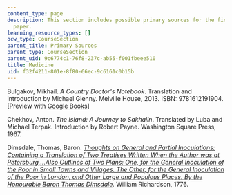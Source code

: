 ```yaml
---
content_type: page
description: This section includes possible primary sources for the final research
  paper.
learning_resource_types: []
ocw_type: CourseSection
parent_title: Primary Sources
parent_type: CourseSection
parent_uid: 9c6774c1-76f8-237c-ab55-f001fbeee510
title: Medicine
uid: f32f4211-801e-8f80-66ec-9c6161c0b15b
---
```


Bulgakov, Mikhail. _A Country Doctor's Notebook_. Translation and introduction by Michael Glenny. Melville House, 2013. ISBN: 9781612191904. \[Preview with [Google Books](https://www.google.com/books/edition/A_Country_Doctor_s_Notebook/Y_RvDwAAQBAJ?hl=en&gbpv=1)\] 

Chekhov, Anton. _The Island: A Journey to Sakhalin_. Translated by Luba and Michael Terpak. Introduction by Robert Payne. Washington Square Press, 1967. 

Dimsdale, Thomas, Baron. _[Thoughts on General and Partial Inoculations: Containing a Translation of Two Treatises Written When the Author was at Petersburg,...Also Outlines of Two Plans: One, for the General Inoculation of the Poor in Small Towns and Villages. The Other, for the General Inoculation of the Poor in London, and Other Large and Populous Places. By the Honourable Baron Thomas Dimsdale](https://www.google.com/books/edition/Thoughts_on_General_and_Partial_Inoculat/3YoUAAAAQAAJ?hl=en&gbpv=1)._ William Richardson, 1776.